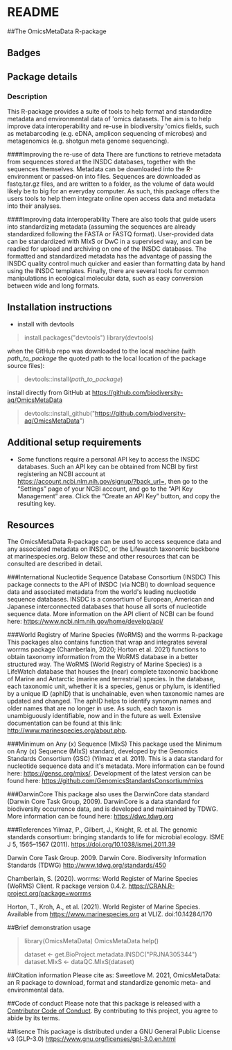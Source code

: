# README

##The OmicsMetaData R-package

## Badges


## Package details
### Description
This R-package provides a suite of tools to help format and standardize metadata and environmental data of 'omics datasets. The aim is to help improve data interoperability and re-use in biodiversity 'omics fields, such as metabarcoding (e.g. eDNA, amplicon sequencing of microbes) and metagenomics (e.g. shotgun meta genome sequencing). 


####Improving the re-use of data
There are functions to retrieve metadata from sequences stored at the INSDC databases, together with the sequences themselves. Metadata can be downloaded into the R-environment or passed-on into files. Sequences are downloaded as fastq.tar.gz files, and are written to a folder, as the volume of data would likely be to big for an everyday computer. As such, this package offers the users tools to help them integrate online open access data and metadata into their analyses.

####Improving data interoperability
There are also tools that guide users into standardizing metadata (assuming the sequences are already standardized following the FASTA or FASTQ format). User-provided data can be standardized with MIxS or DwC in a supervised way, and can be readied for upload and archiving on one of the INSDC databases. The formatted and standardized metadata has the advantage of passing the INSDC quality control much quicker and easier than formatting data by hand using the INSDC templates. Finally, there are several tools for common manipulations in ecological molecular data, such as easy conversion between wide and long formats.


## Installation instructions
  - install with devtools

 > install.packages("devtools")
 > library(devtools)

when the GitHub repo was downloaded to the local machine (with _path_to_package_ the quoted path to the local location of the package source files):
 > devtools::install(_path_to_package_)

install directly from GitHub at https://github.com/biodiversity-aq/OmicsMetaData

 > devtools::install_github("https://github.com/biodiversity-aq/OmicsMetaData")


## Additional setup requirements
  - Some functions require a personal API key to access the INSDC databases. Such an API key can be obtained from NCBI by first registering an NCBI account at https://account.ncbi.nlm.nih.gov/signup/?back_url=, then go to the “Settings” page of your NCBI account, and go to the “API Key Management” area. Click the “Create an API Key” button, and copy the resulting key.


## Resources
The OmicsMetaData R-package can be used to access sequence data and any associated metadata on INSDC, or the Lifewatch taxonomic backbone at marinespecies.org. Below these and other resources that can be consulted are described in detail. 

###International Nucleotide Sequence Database Consortium (INSDC)
This package connects to the API of INSDC (via NCBI) to download sequence data and associated metadata from the world's leading nucleotide sequence databases. INSDC is a consortium of European, American and Japanese interconnected databases that house all sorts of nucleotide sequence data. More information on the API client of NCBI can be found here: https://www.ncbi.nlm.nih.gov/home/develop/api/

###World Registry of Marine Species (WoRMS) and the worrms R-package
This packages also contains function that wrap and integrates several worrms package (Chamberlain, 2020; Horton et al. 2021) functions to obtain taxonomy information from the WoRMS database in a better structured way. The WoRMS (World Registry of Marine Species) is a LifeWatch database that houses the (near) complete taxonomic backbone of Marine and Antarctic (marine and terrestrial) species. In the database, each taxonomic unit, whether it is a species, genus or phylum, is identified by a unique ID (aphID) that is unchainable, even when taxonomic names are updated and changed. The aphID helps to identify synonym names and older names that are no longer in use. As such, each taxon is unambiguously identifiable, now and in the future as well. Extensive documentation can be found at this link: http://www.marinespecies.org/about.php.

###Minimum on Any (x) Sequence (MIxS)
This package used the Minimum on Any (x) Sequence (MIxS) standard, developed by the Genomics Standards Consortium (GSC) (Yilmaz et al. 2011). This is a data standard for nucleotide sequence data and it's metadata. More information can be found here: https://gensc.org/mixs/. Development of the latest version can be found here: https://github.com/GenomicsStandardsConsortium/mixs

###DarwinCore
This package also uses the DarwinCore data standard (Darwin Core Task Group, 2009). DarwinCore is a data standard for biodiversity occurrence data, and is developed and maintained by TDWG. More information can be found here: https://dwc.tdwg.org

###References
Yilmaz, P., Gilbert, J., Knight, R. et al. The genomic standards consortium: bringing standards to life for microbial ecology. ISME J 5, 1565–1567 (2011). https://doi.org/10.1038/ismej.2011.39

Darwin Core Task Group. 2009. Darwin Core. Biodiversity Information Standards (TDWG) http://www.tdwg.org/standards/450

Chamberlain, S. (2020). worrms: World Register of Marine Species (WoRMS) Client. R package version 0.4.2. https://CRAN.R-project.org/package=worrms

Horton, T., Kroh, A., et al. (2021). World Register of Marine Species. Available from https://www.marinespecies.org at VLIZ. doi:10.14284/170 



##Brief demonstration usage

 > library(OmicsMetaData)
 > OmicsMetaData.help()
 > 
 > dataset <- get.BioProject.metadata.INSDC("PRJNA305344")
 > dataset.MIxS <- dataQC.MIxS(dataset)

##Citation information
Please cite as:
Sweetlove M. 2021, OmicsMetaData: an R package to download, format and standardize genomic meta- and environmental data.

##Code of conduct
Please note that this package is released with a [Contributor
Code of Conduct](https://ropensci.org/code-of-conduct/). 
By contributing to this project, you agree to abide by its terms.

##lisence
This package is distributed under a GNU General Public License v3 (GLP-3.0) https://www.gnu.org/licenses/gpl-3.0.en.html



